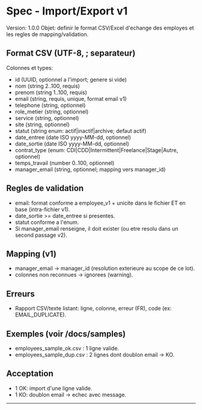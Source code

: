# Spec - Import/Export v1

Version: 1.0.0
Objet: definir le format CSV/Excel d'echange des employes et les regles de mapping/validation.

## Format CSV (UTF-8, ; separateur)
Colonnes et types:
- id (UUID, optionnel a l'import; genere si vide)
- nom (string 2..100, requis)
- prenom (string 1..100, requis)
- email (string, requis, unique, format email v1)
- telephone (string, optionnel)
- role_metier (string, optionnel)
- service (string, optionnel)
- site (string, optionnel)
- statut (string enum: actif|inactif|archive; defaut actif)
- date_entree (date ISO yyyy-MM-dd, optionnel)
- date_sortie (date ISO yyyy-MM-dd, optionnel)
- contrat_type (enum: CDI|CDD|Intermittent|Freelance|Stage|Autre, optionnel)
- temps_travail (number 0..100, optionnel)
- manager_email (string, optionnel; mapping vers manager_id)

## Regles de validation
- email: format conforme a employee_v1 + unicite dans le fichier ET en base (intra-fichier v1).
- date_sortie >= date_entree si presentes.
- statut conforme a l'enum.
- Si manager_email renseigne, il doit exister (ou etre resolu dans un second passage v2).

## Mapping (v1)
- manager_email -> manager_id (resolution exterieure au scope de ce lot).
- colonnes non reconnues -> ignorees (warning).

## Erreurs
- Rapport CSV/texte listant: ligne, colonne, erreur (FR), code (ex: EMAIL_DUPLICATE).

## Exemples (voir /docs/samples)
- employees_sample_ok.csv : 1 ligne valide.
- employees_sample_dup.csv : 2 lignes dont doublon email -> KO.

## Acceptation
- 1 OK: import d'une ligne valide.
- 1 KO: doublon email -> echec avec message.

---
